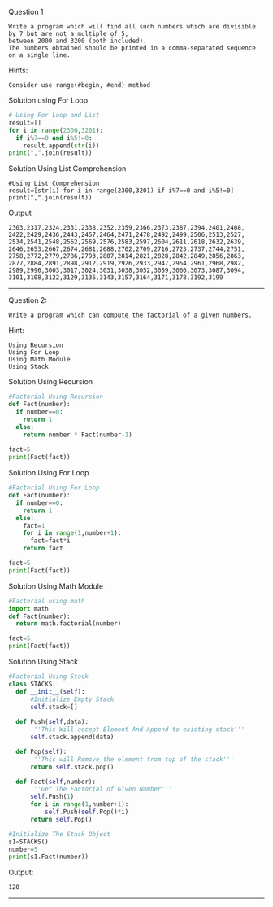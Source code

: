 Question 1
```
Write a program which will find all such numbers which are divisible by 7 but are not a multiple of 5,
between 2000 and 3200 (both included).
The numbers obtained should be printed in a comma-separated sequence on a single line.
```

Hints:
```
Consider use range(#begin, #end) method
```

Solution using For Loop
```python
# Using For Loop and List
result=[]
for i in range(2300,3201):
  if i%7==0 and i%5!=0:
    result.append(str(i))
print(",".join(result))
```

Solution Using List Comprehension
```
#Using List Comprehension
result=[str(i) for i in range(2300,3201) if i%7==0 and i%5!=0]
print(",".join(result))
```

Output
```
2303,2317,2324,2331,2338,2352,2359,2366,2373,2387,2394,2401,2408,
2422,2429,2436,2443,2457,2464,2471,2478,2492,2499,2506,2513,2527,
2534,2541,2548,2562,2569,2576,2583,2597,2604,2611,2618,2632,2639,
2646,2653,2667,2674,2681,2688,2702,2709,2716,2723,2737,2744,2751,
2758,2772,2779,2786,2793,2807,2814,2821,2828,2842,2849,2856,2863,
2877,2884,2891,2898,2912,2919,2926,2933,2947,2954,2961,2968,2982,
2989,2996,3003,3017,3024,3031,3038,3052,3059,3066,3073,3087,3094,
3101,3108,3122,3129,3136,3143,3157,3164,3171,3178,3192,3199
```
_______________________________________________________________________________________________________________


Question 2:
```
Write a program which can compute the factorial of a given numbers.
```
Hint:
```
Using Recursion
Using For Loop
Using Math Module
Using Stack
```
Solution Using Recursion
```python
#Factorial Using Recursion
def Fact(number):
  if number==0:
    return 1
  else:
    return number * Fact(number-1)
    
fact=5
print(Fact(fact))
```

Solution Using For Loop
```python
#Factorial Using For Loop
def Fact(number):
  if number==0:
    return 1
  else:
    fact=1
    for i in range(1,number+1):
      fact=fact*i
    return fact

fact=5
print(Fact(fact))
```

Solution Using Math Module
```python 
#Factorial using math
import math
def Fact(number):
  return math.factorial(number)

fact=5
print(Fact(fact))
```

Solution Using Stack
```python
#Factorial Using Stack
class STACKS:
  def __init__(self):
      #Initialize Empty Stack
      self.stack=[]
      
  def Push(self,data):
      '''This Will accept Element And Append to existing stack'''
      self.stack.append(data)

  def Pop(self):
      '''This will Remove the element from top of the stack'''
      return self.stack.pop()

  def Fact(self,number):
      '''Get The Factorial of Given Number'''
      self.Push(1)
      for i in range(1,number+1):
          self.Push(self.Pop()*i)
      return self.Pop()    

#Initialize The Stack Object    
s1=STACKS()
number=5
print(s1.Fact(number))
```
Output:
```
120
```
_______________________________________________________________________________________________________________


